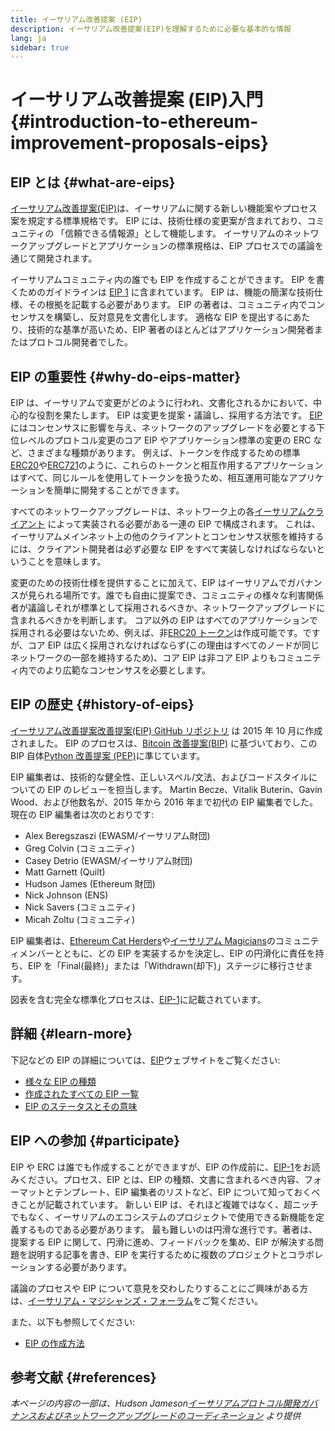 ```yaml
---
title: イーサリアム改善提案 (EIP)
description: イーサリアム改善提案(EIP)を理解するために必要な基本的な情報
lang: ja
sidebar: true
---
```


# イーサリアム改善提案 (EIP)入門 {#introduction-to-ethereum-improvement-proposals-eips}

## EIP とは {#what-are-eips}

[イーサリアム改善提案(EIP)](https://eips.ethereum.org/)は、イーサリアムに関する新しい機能案やプロセス案を規定する標準規格です。 EIP には、技術仕様の変更案が含まれており、コミュニティの 「信頼できる情報源」として機能します。 イーサリアムのネットワークアップグレードとアプリケーションの標準規格は、EIP プロセスでの議論を通じて開発されます。

イーサリアムコミュニティ内の誰でも EIP を作成することができます。 EIP を書くためのガイドラインは [EIP 1](https://eips.ethereum.org/EIPS/eip-1) に含まれています。 EIP は、機能の簡潔な技術仕様、その根拠を記載する必要があります。 EIP の著者は、コミュニティ内でコンセンサスを構築し、反対意見を文書化します。 適格な EIP を提出するにあたり、技術的な基準が高いため、EIP 著者のほとんどはアプリケーション開発者またはプロトコル開発者でした。

## EIP の重要性 {#why-do-eips-matter}

EIP は、イーサリアムで変更がどのように行われ、文書化されるかにおいて、中心的な役割を果たします。 EIP は変更を提案・議論し、採用する方法です。 [EIP](https://github.com/ethereum/EIPs/blob/master/EIPS/eip-1.md#eip-types)にはコンセンサスに影響を与え、ネットワークのアップグレードを必要とする下位レベルのプロトコル変更のコア EIP やアプリケーション標準の変更の ERC など、さまざまな種類があります。 例えば、トークンを作成するための標準[ERC20](https://eips.ethereum.org/EIPS/eip-20)や[ERC721](https://eips.ethereum.org/EIPS/eip-721)のように、これらのトークンと相互作用するアプリケーションはすべて、同じルールを使用してトークンを扱うため、相互運用可能なアプリケーションを簡単に開発することができます。

すべてのネットワークアップグレードは、ネットワーク上の各[イーサリアムクライアント](/learn/#clients-and-nodes) によって実装される必要がある一連の EIP で構成されます。 これは、イーサリアムメインネット上の他のクライアントとコンセンサス状態を維持するには、クライアント開発者は必ず必要な EIP をすべて実装しなければならないということを意味します。

変更のための技術仕様を提供することに加えて、EIP はイーサリアムでガバナンスが見られる場所です。誰でも自由に提案でき、コミュニティの様々な利害関係者が議論しそれが標準として採用されるべきか、ネットワークアップグレードに含まれるべきかを判断します。 コア以外の EIP はすべてのアプリケーションで採用される必要はないため、例えば、非[ERC20 トークン](https://eips.ethereum.org/EIPS/eip-20)は作成可能です。ですが、コア EIP は広く採用されなければならず(この理由はすべてのノードが同じネットワークの一部を維持するため)、コア EIP は非コア EIP よりもコミュニティ内でのより広範なコンセンサスを必要とします。

## EIP の歴史 {#history-of-eips}

[イーサリアム改善提案改善提案(EIP) GitHub リポジトリ](https://github.com/ethereum/EIPs) は 2015 年 10 月に作成されました。 EIP のプロセスは、[Bitcoin 改善提案(BIP)](https://github.com/bitcoin/bips) に基づいており、この BIP 自体[Python 改善提案 (PEP)](https://www.python.org/dev/peps/)に準じています。

EIP 編集者は、技術的な健全性、正しいスペル/文法、およびコードスタイルについての EIP のレビューを担当します。 Martin Becze、Vitalik Buterin、Gavin Wood、および他数名が、2015 年から 2016 年まで初代の EIP 編集者でした。 現在の EIP 編集者は次のとおりです:

- Alex Beregszaszi (EWASM/イーサリアム財団)
- Greg Colvin (コミュニティ)
- Casey Detrio (EWASM/イーサリアム財団)
- Matt Garnett (Quilt)
- Hudson James (Ethereum 財団)
- Nick Johnson (ENS)
- Nick Savers (コミュニティ)
- Micah Zoltu (コミュニティ)

EIP 編集者は、[Ethereum Cat Herders](https://ethereumcatherders.com/)や[イーサリアム Magicians](https://ethereum-magicians.org/)のコミュニティメンバーとともに、どの EIP を実装するかを決定し、EIP の円滑化に責任を持ち、EIP を「Final(最終)」または「Withdrawn(却下)」ステージに移行させます。

図表を含む完全な標準化プロセスは、[EIP-1](https://eips.ethereum.org/EIPS/eip-1)に記載されています。

## 詳細 {#learn-more}

下記などの EIP の詳細については、[EIP](https://eips.ethereum.org/)ウェブサイトをご覧ください:

- [様々な EIP の種類](https://eips.ethereum.org/)
- [作成されたすべての EIP 一覧](https://eips.ethereum.org/all)
- [EIP のステータスとその意味](https://eips.ethereum.org/)

## EIP への参加 {#participate}

EIP や ERC は誰でも作成することができますが、EIP の作成前に、[EIP-1](https://eips.ethereum.org/EIPS/eip-1)をお読みください。プロセス、EIP とは、EIP の種類、文書に含まれるべき内容、フォーマットとテンプレート、EIP 編集者のリストなど、EIP について知っておくべきことが記載されています。 新しい EIP は、それほど複雑ではなく、超ニッチでもなく、イーサリアムのエコシステムのプロジェクトで使用できる新機能を定義するものである必要があります。 最も難しいのは円滑な進行です。著者は、提案する EIP に関して、円滑に進め、フィードバックを集め、EIP が解決する問題を説明する記事を書き、EIP を実行するために複数のプロジェクトとコラボレーションする必要があります。

議論のプロセスや EIP について意見を交わしたりすることにご興味がある方は、[イーサリアム・マジシャンズ・フォーラム](https://ethereum-magicians.org/)をご覧ください。

また、以下も参照してください:

- [EIP の作成方法](https://eips.ethereum.org/EIPS/eip-1)

## 参考文献 {#references}

<cite class="citation">

本ページの内容の一部は、Hudson Jameson[イーサリアムプロトコル開発ガバナンスおよびネットワークアップグレードのコーディネーション](https://hudsonjameson.com/2020-03-23-ethereum-protocol-development-governance-and-network-upgrade-coordination/) より提供

</cite>
